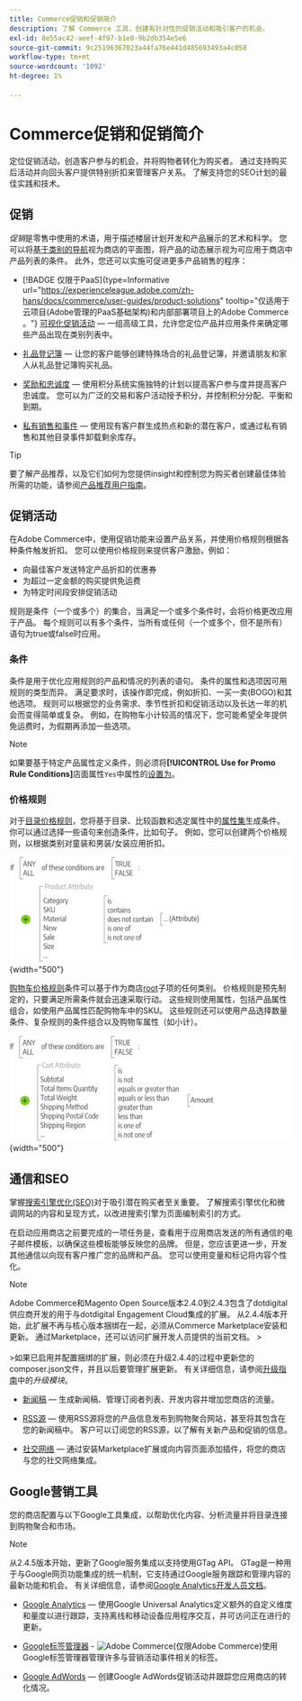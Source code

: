 ```yaml
---
title: Commerce促销和促销简介
description: 了解 Commerce 工具，创建有针对性的促销活动和吸引客户的机会。
exl-id: 8e55ac42-aeef-4f97-b1e8-9b2db354e5e6
source-git-commit: 9c25196367023a44fa76e441d485693493a4c058
workflow-type: tm+mt
source-wordcount: '1092'
ht-degree: 1%

---
```


# Commerce促销和促销简介

定位促销活动，创造客户参与的机会，并将购物者转化为购买者。 通过支持购买后活动并向回头客户提供特别折扣来管理客户关系。 了解支持您的SEO计划的最佳实践和技术。

## 促销

_促销_&#x200B;是零售中使用的术语，用于描述楼层计划开发和产品展示的艺术和科学。 您可以将[基于类别的导航](../catalog/navigation-top.md)视为商店的平面图，将产品的动态展示视为可应用于商店中产品列表的条件。 此外，您还可以实施可促进更多产品销售的程序：

- [!BADGE 仅限于PaaS]{type=Informative url="https://experienceleague.adobe.com/zh-hans/docs/commerce/user-guides/product-solutions" tooltip="仅适用于云项目(Adobe管理的PaaS基础架构)和内部部署项目上的Adobe Commerce 。"} [可视化促销活动](visual-merchandiser.md) — 一组高级工具，允许您定位产品并应用条件来确定哪些产品出现在类别列表中。

- [礼品登记簿](gift-registries.md) — 让您的客户能够创建特殊场合的礼品登记簿，并邀请朋友和家人从礼品登记簿购买礼品。

- [奖励和忠诚度](rewards-loyalty.md) — 使用积分系统实施独特的计划以提高客户参与度并提高客户忠诚度。 您可以为广泛的交易和客户活动授予积分，并控制积分分配、平衡和到期。

- [私有销售和事件](events-private-sales.md) — 使用现有客户群生成热点和新的潜在客户，或通过私有销售和其他目录事件卸载剩余库存。

>[!TIP]
>
>要了解产品推荐，以及它们如何为您提供insight和控制您为购买者创建最佳体验所需的功能，请参阅[产品推荐用户指南](https://experienceleague.adobe.com/docs/commerce/product-recommendations/guide-overview.html?lang=zh-Hans)。

## 促销活动

在Adobe Commerce中，使用促销功能来设置产品关系，并使用价格规则根据各种条件触发折扣。 您可以使用价格规则来提供客户激励，例如：

- 向最佳客户发送特定产品折扣的优惠券
- 为超过一定金额的购买提供免运费
- 为特定时间段安排促销活动

规则是条件（一个或多个）的集合，当满足一个或多个条件时，会将价格更改应用于产品。 每个规则可以有多个条件，当所有或任何（一个或多个，但不是所有）语句为true或false时应用。

### 条件

条件是用于优化应用规则的产品和情况的列表的语句。 条件的属性和选项因可用规则的类型而异。 满足要求时，该操作即完成，例如折扣、一买一卖(BOGO)和其他选项。 规则可以根据您的业务需求、季节性折扣和促销活动以及长达一年的机会而变得简单或复杂。 例如，在购物车小计较高的情况下，您可能希望全年提供免运费时，为假期再添加一些选项。

>[!NOTE]
>
>如果要基于特定产品属性定义条件，则必须将&#x200B;**[!UICONTROL Use for Promo Rule Conditions]**&#x200B;店面属性`Yes`中属性的[设置为](../catalog/attribute-product-create.md)。


### 价格规则

对于[目录价格规则](price-rules-catalog.md)，您将基于目录、比较函数和选定属性中的[属性集](../catalog/attribute-sets.md)生成条件。 你可以通过选择一些语句来创造条件，比如句子。 例如，您可以创建两个价格规则，以根据类别对童装和男装/女装应用折扣。

![图表 — 示例目录价格规则](./assets/diagram-catalog-price-rules.png){width="500"}

[购物车价格规则](price-rules-cart.md)条件可以基于作为商店[root](../catalog/category-root.md)子项的任何类别。 价格规则是预先制定的，只要满足所需条件就会迅速采取行动。 这些规则使用属性，包括产品属性组合，如使用产品属性匹配购物车中的SKU。 这些规则还可以使用产品选择数量条件、复杂规则的条件组合以及购物车属性（如小计）。

![图表 — 购物车价格规则示例](./assets/diagram-cart-price-rules.png){width="500"}

## 通信和SEO

掌握[搜索引擎优化(SEO)](seo-overview.md)对于吸引潜在购买者至关重要。 了解搜索引擎优化和微调网站的内容和呈现方式，以改进搜索引擎为页面编制索引的方式。

在启动应用商店之前要完成的一项任务是，查看用于应用商店发送的所有通信的电子邮件模板，以确保这些模板能够反映您的品牌。 但是，您应该更进一步，开发其他通信以向现有客户推广您的品牌和产品。 您可以使用变量和标记将内容个性化。

>[!NOTE]
>
>Adobe Commerce和Magento Open Source版本2.4.0到2.4.3包含了dotdigital供应商开发的用于与dotdigital Engagement Cloud集成的扩展。 从2.4.4版本开始，此扩展不再与核心版本捆绑在一起，必须从Commerce Marketplace安装和更新。 通过Marketplace，还可以访问扩展开发人员提供的当前文档。
>&#x200B;><br><br>
>&#x200B;>如果已启用并配置捆绑的扩展，则必须在升级2.4.4的过程中更新您的composer.json文件，并且以后要管理扩展更新。 有关详细信息，请参阅[升级指南](https://experienceleague.adobe.com/docs/commerce-operations/upgrade-guide/modules/upgrade.html?lang=zh-Hans)中的&#x200B;_升级模块_。

- [新闻稿](newsletters.md) — 生成新闻稿、管理订阅者列表、开发内容并增加您商店的流量。

- [RSS源](social-rss.md#rss-feeds) — 使用RSS源将您的产品信息发布到购物聚合网站，甚至将其包含在您的新闻稿中。 客户可以订阅您的RSS源，以了解有关新产品和促销的信息。

- [社交网络](social-rss.md#social-networks) — 通过安装Marketplace扩展或向内容页面添加插件，将您的商店与您的社交网络集成。

## Google营销工具

您的商店配置与以下Google工具集成，以帮助优化内容、分析流量并将目录连接到购物聚合和市场。

>[!NOTE]
>
>从2.4.5版本开始，更新了Google服务集成以支持使用GTag API。 GTag是一种用于与Google网页功能集成的统一机制，它支持通过Google服务跟踪和管理内容的最新功能和机会。 有关详细信息，请参阅[Google Analytics开发人员文档](https://developers.google.com/analytics/devguides/collection/gtagjs)。

- [Google Analytics](google-analytics.md) — 使用Google Universal Analytics定义额外的自定义维度和量度以进行跟踪，支持离线和移动设备应用程序交互，并可访问正在进行的更新。

- [Google标签管理器](google-tag-manager.md) - ![Adobe Commerce](../assets/adobe-logo.svg)(仅限Adobe Commerce)使用Google标签管理器管理许多与营销活动事件相关的标签。

- [Google AdWords](google-adwords.md) — 创建Google AdWords促销活动并跟踪您应用商店的转化情况。
